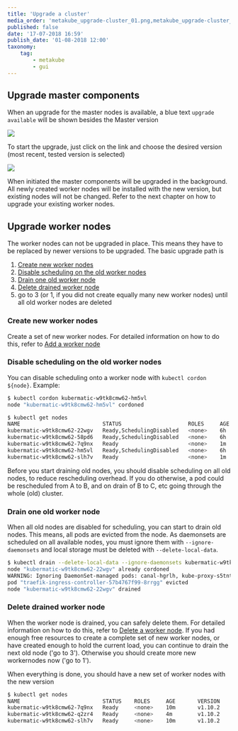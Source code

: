 ```yaml
---
title: 'Upgrade a cluster'
media_order: 'metakube_upgrade-cluster_01.png,metakube_upgrade-cluster_02.png'
published: false
date: '17-07-2018 16:59'
publish_date: '01-08-2018 12:00'
taxonomy:
    tag:
        - metakube
        - gui
---
```


## Upgrade master components

When an upgrade for the master nodes is available, a blue text `upgrade available` will be shown besides the Master version

![](metakube_upgrade-cluster_01.png)

To start the upgrade, just click on the link and choose the desired version \(most recent, tested version is selected\)

![](metakube_upgrade-cluster_02.png)

When initiated the master components will be upgraded in the background. All newly created worker nodes will be installed with the new version,
but existing nodes will not be changed. Refer to the next chapter on how to upgrade your existing worker nodes.

## Upgrade worker nodes

The worker nodes can not be upgraded in place. This means they have to be replaced by newer versions to be upgraded. The basic upgrade path is

1. [Create new worker nodes](#create-new-worker-nodes)
2. [Disable scheduling on the old worker nodes](#disable-scheduling-on-the-old-worker-nodes)
3. [Drain one old worker node](#drain-one-old-worker-node)
4. [Delete drained worker node](#delete-drained-worker-node)
5. go to 3 \(or 1, if you did not create equally many new worker nodes\) until all old worker nodes are deleted

### Create new worker nodes

Create a set of new worker nodes. For detailed information on how to do this, refer to [Add a worker node](/metakube/add-worker-node.md)

### Disable scheduling on the old worker nodes

You can disable scheduling onto a worker node with `kubectl cordon ${node}`.  Example:

```bash
$ kubectl cordon kubermatic-w9tk8cmw62-hm5vl
node "kubermatic-w9tk8cmw62-hm5vl" cordoned

$ kubectl get nodes
NAME                          STATUS                     ROLES     AGE       VERSION
kubermatic-w9tk8cmw62-22wgv   Ready,SchedulingDisabled   <none>    6h        v1.9.6
kubermatic-w9tk8cmw62-58pd6   Ready,SchedulingDisabled   <none>    6h        v1.9.6
kubermatic-w9tk8cmw62-7q9nx   Ready                      <none>    1m        v1.10.2
kubermatic-w9tk8cmw62-hm5vl   Ready,SchedulingDisabled   <none>    6h        v1.9.6
kubermatic-w9tk8cmw62-slh7v   Ready                      <none>    1m        v1.10.2
```

Before you start draining old nodes, you should disable scheduling on all old nodes, to reduce rescheduling overhead. If you do otherwise,
a pod could be rescheduled from A to B, and on drain of B to C, etc going through the whole \(old\) cluster.

### Drain one old worker node

When all old nodes are disabled for scheduling, you can start to drain old nodes. This means, all pods are evicted from the node.
As daemonsets are scheduled on all available nodes, you must ignore them with `--ignore-daemonsets` and local storage must be deleted
with `--delete-local-data`.

```bash
$ kubectl drain --delete-local-data --ignore-daemonsets kubermatic-w9tk8cmw62-22wgv
node "kubermatic-w9tk8cmw62-22wgv" already cordoned
WARNING: Ignoring DaemonSet-managed pods: canal-hgrlh, kube-proxy-s5tnt, npd-v0.4.1-g5wqj
pod "traefik-ingress-controller-57b4767f99-8rrgg" evicted
node "kubermatic-w9tk8cmw62-22wgv" drained
```

### Delete drained worker node

When the worker node is drained, you can safely delete them. For detailed information on how to do this, refer to
[Delete a worker node](/metakube/delete-worker-node.md). If you had enough free resources to create a complete set of new worker nodes,
or have created enough to hold the current load, you can continue to drain the next old node \('go to 3'\).
Otherwise you should create more new workernodes now \('go to 1'\).

When everything is done, you should have a new set of worker nodes with the new version

```bash
$ kubectl get nodes
NAME                          STATUS    ROLES     AGE       VERSION
kubermatic-w9tk8cmw62-7q9nx   Ready     <none>    10m       v1.10.2
kubermatic-w9tk8cmw62-q2zr4   Ready     <none>    4m        v1.10.2
kubermatic-w9tk8cmw62-slh7v   Ready     <none>    10m       v1.10.2
```